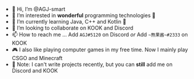 - 👋 Hi, I’m @AGJ-smart
- 👀 I’m interested in **wonderful** programming technologies 🤯
- 🌱 I’m currently learning Java, C++ and Kotlin 🤔
- 💞️ I’m looking to collaborate on KOOK and Discord
- 📫 How to reach me ... Add `AGJ#5120` on Discord *or* Add `~熬果酱~#2333` on KOOK
- 🎮 I also like playing computer games in my free time. Now I mainly play CSGO and Minecraft
- 🔔 Note: I can't write projects recently, but you can **still** add me on Discord and KOOK

<!---
AGJ-smart/AGJ-smart is a ✨ special ✨ repository because its `README.md` (this file) appears on your GitHub profile.
You can click the Preview link to take a look at your changes.
--->
